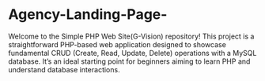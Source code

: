 # Agency-Landing-Page-
Welcome to the Simple PHP Web Site(G-Vision) repository! This project is a straightforward PHP-based web application designed to showcase fundamental CRUD (Create, Read, Update, Delete) operations with a MySQL database. It’s an ideal starting point for beginners aiming to learn PHP and understand database interactions.
